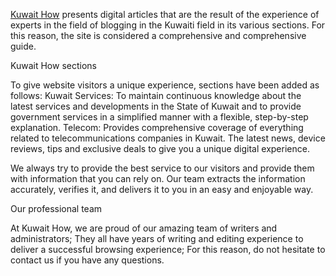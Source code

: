 <a href="https://kuwaithow.com/" rel="nofollow">Kuwait How</a>  presents digital articles that are the result of the experience of experts in the field of blogging in the Kuwaiti field in its various sections. For this reason, the site is considered a comprehensive and comprehensive guide.

Kuwait How sections

To give website visitors a unique experience, sections have been added as follows:
Kuwait Services: To maintain continuous knowledge about the latest services and developments in the State of Kuwait and to provide government services in a simplified manner with a flexible, step-by-step explanation.
Telecom: Provides comprehensive coverage of everything related to telecommunications companies in Kuwait. The latest news, device reviews, tips and exclusive deals to give you a unique digital experience.

We always try to provide the best service to our visitors and provide them with information that you can rely on. Our team extracts the information accurately, verifies it, and delivers it to you in an easy and enjoyable way.

Our professional team

At Kuwait How, we are proud of our amazing team of writers and administrators; They all have years of writing and editing experience to deliver a successful browsing experience; For this reason, do not hesitate to contact us if you have any questions.
